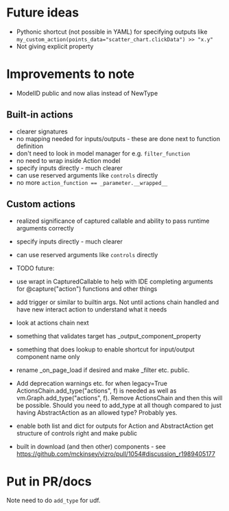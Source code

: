 # Future ideas

- Pythonic shortcut (not possible in YAML) for specifying outputs like `my_custom_action(points_data="scatter_chart.clickData") >> "x.y"`
- Not giving explicit property

# Improvements to note

- ModelID public and now alias instead of NewType

## Built-in actions

- clearer signatures
- no mapping needed for inputs/outputs - these are done next to function definition
- don't need to look in model manager for e.g. `filter_function`
- no need to wrap inside Action model
- specify inputs directly - much clearer
- can use reserved arguments like `controls` directly
- no more `action_function == _parameter.__wrapped__`

## Custom actions

- realized significance of captured callable and ability to pass runtime arguments correctly

- specify inputs directly - much clearer

- can use reserved arguments like `controls` directly

- TODO future:

- use wrapt in CapturedCallable to help with IDE completing arguments for @capture("action") functions and other things

- add trigger or similar to builtin args. Not until actions chain handled and have new interact action to understand what it needs 

- look at actions chain next

- something that validates target has _output_component_property

- something that does lookup to enable shortcut for input/output component name only

- rename \_on_page_load if desired and make \_filter etc. public.

- Add deprecation warnings etc. for when legacy=True ActionsChain.add_type("actions", f) is needed as well as vm.Graph.add_type("actions", f). Remove ActionsChain and then this will be possible. Should you need to add_type at all though compared to just having AbstractAction as an allowed type? Probably yes.

- enable both list and dict for outputs for Action and AbstractAction get structure of controls right and make public

- built in download (and then other) components - see https://github.com/mckinsey/vizro/pull/1054#discussion_r1989405177

# Put in PR/docs

Note need to do `add_type` for udf.
